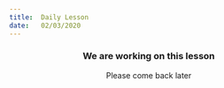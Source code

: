 ```yaml
---
title:  Daily Lesson
date:   02/03/2020
---
```


### <center>We are working on this lesson</center>
<center>Please come back later</center>